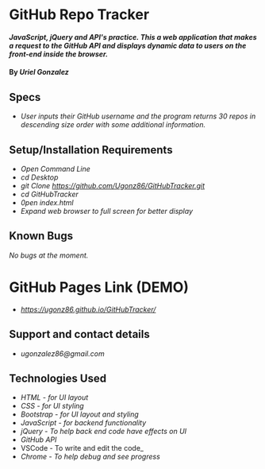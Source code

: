 # GitHub Repo Tracker

#### _JavaScript, jQuery and API's practice. This a web application that makes a request to the GitHub API and displays dynamic data to users on the front-end inside the browser._

#### By _**Uriel Gonzalez**_

## Specs
* _User inputs their GitHub username and the program returns 30 repos in descending size order with some additional information._


## Setup/Installation Requirements

* _Open Command Line_
* _cd Desktop_
* _git Clone https://github.com/Ugonz86/GitHubTracker.git_
* _cd GitHubTracker_
* _0pen index.html_
* _Expand web browser to full screen for better display_

## Known Bugs

_No bugs at the moment._

# GitHub Pages Link (DEMO)
* _https://ugonz86.github.io/GitHubTracker/_

## Support and contact details

* _ugonzalez86@gmail.com_

## Technologies Used

* _HTML - for UI layout_
* _CSS - for UI styling_
* _Bootstrap - for UI layout and styling_
* _JavaScript - for backend functionality_
* _jQuery - To help back end code have effects on UI_
* _GitHub API_
* VSCode - To write and edit the code_
* _Chrome - To help debug and see progress_

